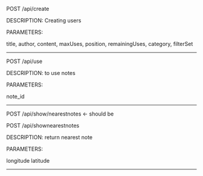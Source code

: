 
POST /api/create

DESCRIPTION: Creating users 

PARAMETERS:

title, 
author,
content,
maxUses,
position,
remainingUses,
category,
filterSet

-------------

POST /api/use

DESCRIPTION: to use notes 

PARAMETERS:

note_id

-------------

POST /api/show/nearestnotes <- should be 

POST /api/shownearestnotes

DESCRIPTION: return nearest note 

PARAMETERS: 

longitude
latitude

-------------



